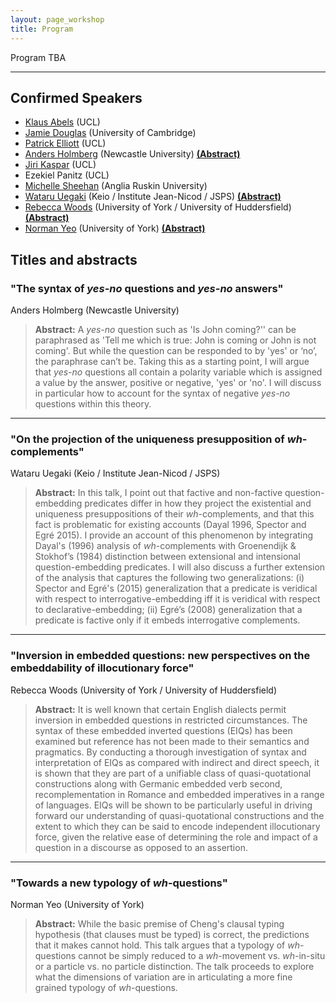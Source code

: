 ```yaml
---
layout: page_workshop
title: Program
---
```


Program TBA

<hr>

## Confirmed Speakers

- [Klaus Abels](https://www.phon.ucl.ac.uk/home/klaus/ "Klaus's Homepage") (UCL)
- [Jamie Douglas](http://www.languagesciences.cam.ac.uk/directory/jamie-douglas) (University of Cambridge)
- [Patrick Elliott](https://patrl.github.io "Patrick's homepage") (UCL)
- [Anders Holmberg](http://www.ncl.ac.uk/elll/staff/profile/anders.holmberg "Anders's Newcastle staff page") (Newcastle University)  <a href="#holmbergabs">**(Abstract)**</a>
- [Jiri Kaspar](http://ucl.academia.edu/JiriKaspar "Jiri's academia.edu page") (UCL)
- Ezekiel Panitz (UCL)
- [Michelle Sheehan](https://sites.google.com/site/michellesheehan54/home "Michelle's homepage") (Anglia Ruskin University)
- [Wataru Uegaki](http://web.mit.edu/wuegaki/www/ "Wataru's MIT page") (Keio / Institute Jean-Nicod / JSPS)  <a href="#uegakiabs">**(Abstract)**</a>
- [Rebecca Woods](http://york.academia.edu/RebeccaWoods "Rebecca's academia.edu page") (University of York / University of Huddersfield) <a href="#woodsabs">**(Abstract)**</a>
- [Norman Yeo](https://www.york.ac.uk/language/people/academic-research/norman-yeo/ "Norman's York staff page") (University of York) <a href="#yeoabs">**(Abstract)**</a>

## Titles and abstracts

<a name="holmbergabs"></a>
<H3>"The syntax of <i>yes-no</i> questions and <i>yes-no</i> answers"</H3>
Anders Holmberg (Newcastle University)

> **Abstract:** A *yes-no* question such as 'Is John coming?'' can be paraphrased as 'Tell me which is true: John is coming or John is not coming'. But while the question can be responded to by 'yes' or ‘no’, the paraphrase can’t be. Taking this as a starting point, I will argue that *yes-no* questions all contain a polarity variable which is assigned a value by the answer, positive or negative, 'yes' or 'no'. I will discuss in particular how to account for the syntax of negative *yes-no* questions within this theory.

****

<a name="uegakiabs"></a>
<H3>"On the projection of the uniqueness presupposition of <i>wh</i>-complements"</H3>
Wataru Uegaki (Keio / Institute Jean-Nicod / JSPS)


> **Abstract:** In this talk, I point out that factive and non-factive question-embedding predicates differ in how they project the existential and uniqueness presuppositions of their *wh*-complements, and that this fact is problematic for existing accounts (Dayal 1996, Spector and Egré 2015). I provide an account of this phenomenon by integrating Dayal's (1996) analysis of *wh*-complements with Groenendijk & Stokhof’s (1984) distinction between extensional and intensional question-embedding predicates. I will also discuss a further extension of the analysis that captures the following two generalizations: (i) Spector and Egré's (2015) generalization that a predicate is veridical with respect to interrogative-embedding iff it is veridical with respect to declarative-embedding; (ii) Egré’s (2008) generalization that a predicate is factive only if it embeds interrogative complements.

****

<a name="woodsabs"></a>
<H3>"Inversion in embedded questions: new perspectives on the embeddability of illocutionary force"</H3>
Rebecca Woods (University of York / University of Huddersfield)

> **Abstract:** It is well known that certain English dialects permit inversion in embedded questions in restricted circumstances. The syntax of these embedded inverted questions (EIQs) has been examined but reference has not been made to their semantics and pragmatics. By conducting a thorough investigation of syntax and interpretation of EIQs as compared with indirect and direct speech, it is shown that they are part of a unifiable class of quasi-quotational constructions along with Germanic embedded verb second, recomplementation in Romance and embedded imperatives in a range of languages. EIQs will be shown to be particularly useful in driving forward our understanding of quasi-quotational constructions and the extent to which they can be said to encode independent illocutionary force, given the relative ease of determining the role and impact of a question in a discourse as opposed to an assertion.

****

<a name="yeoabs"></a>
<H3>"Towards a new typology of <i>wh</i>-questions"</H3>
Norman Yeo (University of York)

> **Abstract:** While the basic premise of Cheng's clausal typing hypothesis (that clauses must be typed) is correct, the predictions that it makes cannot hold. This talk argues that a typology of *wh*-questions cannot be simply reduced to a *wh*-movement vs. *wh*-in-situ or a particle vs. no particle distinction. The talk proceeds to explore what the dimensions of variation are in articulating a more fine grained typology of *wh*-questions.
